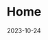 ---
title: Home
date: 2023-10-24
type: landing

design:
  # Default section spacing
  spacing: "0.5rem"

sections:
  - block: features
    content:
      title: <span style="font-size:125%">Hyemin-Youn portfolio homepage</span>
      text: <br><span style="font-size:100%;">윤혜민의 포트폴리오 홈페이지에 오신 것을 환영합니다😃 이메일hyemin9973@gmail.com 연락처010-9973-5063</span> 
      
  - block: biography
    content:
      username: admin
      # Show a call-to-action button under your biography? (optional)
      button:
        text: Download Résumé
        url: uploads/resume.pdf
    design:
      banner:
        # Upload your cover image to the `assets/media/` folder and reference it here
        filename: background.jpg
      biography:
        # Customize the style of your biography text
        style: 'text-align: justify; font-size: 0.8em;'

  - block: experience
    content:
      username: admin
    design:
      # Hugo date format
      date_format: 'January 2006'
      # Education or Experience section first?
      is_education_first: false
  - block: skills
    content:
      title: Skills & Hobbies
      username: admin
  - block: awards
    content:
      title: Projects
      username: admin
  - block: languages
    content:
      title: Languages
      username: admin

  - block: contact
    content:
      title: "Contact"
      text: "This is a contact section."
      email: "hyemin9973@gmail.com"
      phone: "+82-10-9973-5063"
      address:
        street: "전북대학교 공과대학 7호관"
        city: "전주시"
        region: "전라북도"
        postcode: "54896"
        country: "대한민국"
        country_code: "KO"
      autolink: true

---